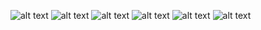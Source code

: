 ![alt text](<WhatsApp Image 2024-09-28 at 15.59.51 (1).jpeg>)
![alt text](<WhatsApp Image 2024-09-28 at 15.59.51.jpeg>)
![alt text](<WhatsApp Image 2024-09-28 at 15.59.50 (3).jpeg>)
![alt text](<WhatsApp Image 2024-09-28 at 15.59.50 (2).jpeg>)
![alt text](<WhatsApp Image 2024-09-28 at 15.59.50 (1).jpeg>)
![alt text](<WhatsApp Image 2024-09-28 at 15.59.50.jpeg>)
